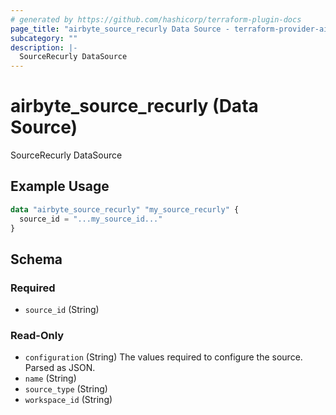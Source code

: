 ```yaml
---
# generated by https://github.com/hashicorp/terraform-plugin-docs
page_title: "airbyte_source_recurly Data Source - terraform-provider-airbyte"
subcategory: ""
description: |-
  SourceRecurly DataSource
---
```


# airbyte_source_recurly (Data Source)

SourceRecurly DataSource

## Example Usage

```terraform
data "airbyte_source_recurly" "my_source_recurly" {
  source_id = "...my_source_id..."
}
```

<!-- schema generated by tfplugindocs -->
## Schema

### Required

- `source_id` (String)

### Read-Only

- `configuration` (String) The values required to configure the source. Parsed as JSON.
- `name` (String)
- `source_type` (String)
- `workspace_id` (String)


